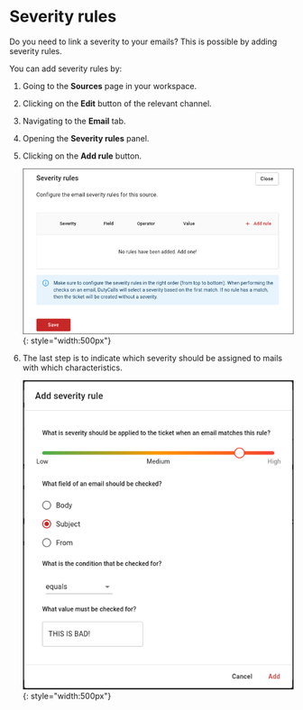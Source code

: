 # Severity rules

Do you need to link a severity to your emails? This is possible by adding severity rules.

You can add severity rules by:

1. Going to the **Sources** page in your workspace.
2. Clicking on the **Edit** button of the relevant channel.
3. Navigating to the **Email** tab.
4. Opening the **Severity rules** panel.
5. Clicking on the **Add rule** button.

    ![image - Severity rules panel](../images/severity-rules-panel.png){: style="width:500px"}

6. The last step is to indicate which severity should be assigned to mails with which characteristics.

    ![image - Add severity rule](../images/add-severity-rule.png){: style="width:500px"}
